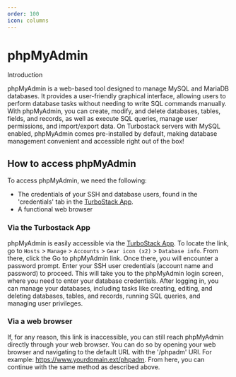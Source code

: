 ```yaml
---
order: 100
icon: columns
---
```

# phpMyAdmin

 Introduction

phpMyAdmin is a web-based tool designed to manage MySQL and MariaDB databases. It provides a user-friendly graphical interface, allowing users to perform database tasks without needing to write SQL commands manually. With phpMyAdmin, you can create, modify, and delete databases, tables, fields, and records, as well as execute SQL queries, manage user permissions, and import/export data.
On Turbostack servers with MySQL enabled, phpMyAdmin comes pre-installed by default, making database management convenient and accessible right out of the box!

## How to access phpMyAdmin

To access phpMyAdmin, we need the following:
* The credentials of your SSH and database users, found in the 'credentials' tab in the [TurboStack App](https://my.turbostack.app "TurboStack App").
* A functional web browser

### Via the Turbostack App

phpMyAdmin is easily accessible via the [TurboStack App](https://my.turbostack.app "TurboStack App"). To locate the link, go to `Hosts` > `Manage` > `Accounts` > `Gear icon (x2)` > `Database info`. From there, click the Go to phpMyAdmin link.
Once there, you will encounter a password prompt. Enter your SSH user credentials (account name and password) to proceed.
This will take you to the phpMyAdmin login screen, where you need to enter your database credentials. After logging in, you can manage your databases, including tasks like creating, editing, and deleting databases, tables, and records, running SQL queries, and managing user privileges.

### Via a web browser

If, for any reason, this link is inaccessible, you can still reach phpMyAdmin directly through your web browser. You can do so by opening your web browser and navigating to the default URL with the '/phpadm' URI. For example: https://www.yourdomain.ext/phpadm. From here, you can continue with the same method as described above.